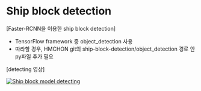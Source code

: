 # Ship block detection

[Faster-RCNN을 이용한 ship block detection]
- TensorFlow framework 중 object_detection 사용
- 따라할 경우, HMCHON git의 ship-block-detection/object_detection 경로 안 py파일 추가 필요

[detecting 영상]

[![Ship block model detecting](http://img.youtube.com/vi/XwOzxECaNeU/0.jpg)](https://youtu.be/XwOzxECaNeU?t=0s) 

